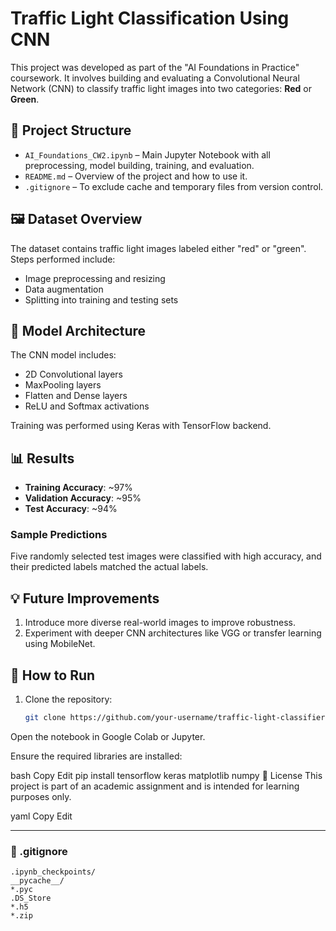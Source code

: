 # Traffic Light Classification Using CNN

This project was developed as part of the "AI Foundations in Practice" coursework. It involves building and evaluating a Convolutional Neural Network (CNN) to classify traffic light images into two categories: **Red** or **Green**.

## 📁 Project Structure

- `AI_Foundations_CW2.ipynb` – Main Jupyter Notebook with all preprocessing, model building, training, and evaluation.
- `README.md` – Overview of the project and how to use it.
- `.gitignore` – To exclude cache and temporary files from version control.

## 🖼️ Dataset Overview

The dataset contains traffic light images labeled either "red" or "green". Steps performed include:
- Image preprocessing and resizing
- Data augmentation
- Splitting into training and testing sets

## 🧠 Model Architecture

The CNN model includes:
- 2D Convolutional layers
- MaxPooling layers
- Flatten and Dense layers
- ReLU and Softmax activations

Training was performed using Keras with TensorFlow backend.

## 📊 Results

- **Training Accuracy**: ~97%
- **Validation Accuracy**: ~95%
- **Test Accuracy**: ~94%

### Sample Predictions

Five randomly selected test images were classified with high accuracy, and their predicted labels matched the actual labels.

## 💡 Future Improvements

1. Introduce more diverse real-world images to improve robustness.
2. Experiment with deeper CNN architectures like VGG or transfer learning using MobileNet.

## 🚀 How to Run

1. Clone the repository:
   ```bash
   git clone https://github.com/your-username/traffic-light-classifier-cnn.git
Open the notebook in Google Colab or Jupyter.

Ensure the required libraries are installed:

bash
Copy
Edit
pip install tensorflow keras matplotlib numpy
🧾 License
This project is part of an academic assignment and is intended for learning purposes only.

yaml
Copy
Edit

---

### 🛑 .gitignore

```gitignore
.ipynb_checkpoints/
__pycache__/
*.pyc
.DS_Store
*.h5
*.zip
